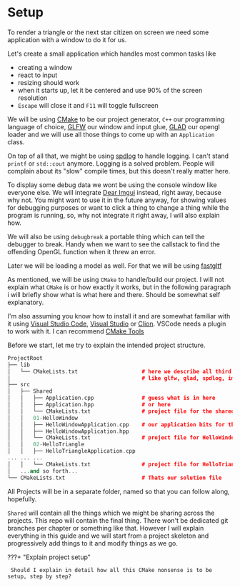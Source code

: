 # Setup

To render a triangle or the next star citizen on screen we need some application with a window
to do it for us.

Let's create a small application which handles most common tasks like

- creating a window
- react to input
- resizing should work
- when it starts up, let it be centered and use 90% of the screen resolution
- `Escape` will close it and `F11` will toggle fullscreen

We will be using [CMake](https://www.cmake.org) to be our project generator, `C++` our programming language of choice,
[GLFW](https://www.glfw.org) our window and input glue, [GLAD](https://glad.dav1d.de/) our opengl loader
and we will use all those things to come up with an `Application` class.

On top of all that, we might be using [spdlog](https://github.com/gabime/spdlog) to handle logging.
I can't stand `printf` or `std::cout` anymore. Logging is a solved problem. People will complain about its "slow" compile times,
but this doesn't really matter here.

To display some debug data we wont be using the console window like everyone else.
We will integrate [Dear Imgui](https://github.com/ocornut/imgui) instead, right away, because why not.
You might want to use it in the future anyway, for showing values for debugging purposes
or want to click a thing to change a thing while the program is running, so, why not integrate it right away, I will also explain how.

We will also be using `debugbreak` a portable thing which can tell the debugger to break. Handy when we want to see the callstack
to find the offending OpenGL function when it threw an error.

Later we will be loading a model as well. For that we will be using [fastgltf](https://github.com/spnda/fastgltf)

As mentioned, we will be using `CMake` to handle/build our project. I will not explain what `CMake` is or how exactly it works, but
in the following paragraph i will briefly show what is what here and there. Should be somewhat self explanatory.

I'm also assuming you know how to install it and are somewhat familiar with it using [Visual Studio Code](https://code.visualstudio.com/), [Visual Studio](https://visualstudio.microsoft.com/) or [Clion](https://www.jetbrains.com/clion/). VSCode needs a plugin to work with it. I can recommend [CMake Tools](https://marketplace.visualstudio.com/items?itemName=ms-vscode.cmake-tools)

Before we start, let me try to explain the intended project structure.

```cpp
ProjectRoot
├── lib
│   └── CMakeLists.txt                    # here we describe all third party dependencies
│                                         # like glfw, glad, spdlog, imgui, ...
├── src
│   ├── Shared
│   │   ├── Application.cpp               # guess what is in here
│   │   ├── Application.hpp               # or here
│   │   └── CMakeLists.txt                # project file for the shared library
│   │   01-HelloWindow
│   │   ├── HelloWindowApplication.cpp    # our application bits for this project
│   │   ├── HelloWindowApplication.hpp
│   │   └── CMakeLists.txt                # project file for HelloWindow
│   │   02-HelloTriangle
│   │   ├── HelloTriangleApplication.cpp
... ... ...
│   │   └── CMakeLists.txt                # project file for HelloTriangle
│   ...and so forth...
└── CMakeLists.txt                        # Thats our solution file
```

All Projects will be in a separate folder, named so that you can follow along, hopefully.

`Shared` will contain all the things which we might be sharing across the projects. This repo will contain the final thing.
There won't be dedicated git branches per chapter or something like that. However I will explain everything in this guide
and we will start from a project skeleton and progressively add things to it and modify things as we go.

???+ "Explain project setup"
 
     Should I explain in detail how all this CMake nonsense is to be setup, step by step?
